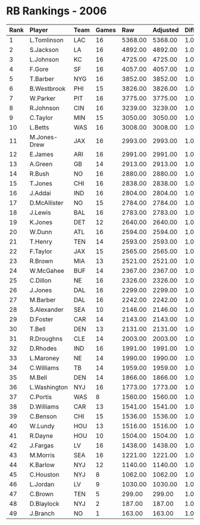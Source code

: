 # RB Rankings - 2006

| Rank | Player       | Team | Games | Raw     | Adjusted | Difficulty | Avg/Game | Typical | Consistency | Trend    |
| :----| :------------| :----| :-----| :-------| :--------| :----------| :--------| :-------| :-----------| :--------|
| 1    | L.Tomlinson  | LAC  | 16    | 5368.00 | 5368.00  | 1.000      | 335.50   | 366.50  | 8/1/7       | +78.3%   |
| 2    | S.Jackson    | LA   | 16    | 4892.00 | 4892.00  | 1.000      | 305.75   | 310.50  | 8/3/5       | +68.8%   |
| 3    | L.Johnson    | KC   | 16    | 4725.00 | 4725.00  | 1.000      | 295.31   | 298.50  | 7/3/6       | +66.0%   |
| 4    | F.Gore       | SF   | 16    | 4057.00 | 4057.00  | 1.000      | 253.56   | 241.00  | 6/0/10      | +69.7%   |
| 5    | T.Barber     | NYG  | 16    | 3852.00 | 3852.00  | 1.000      | 240.75   | 227.50  | 5/3/8       | +64.2%   |
| 6    | B.Westbrook  | PHI  | 15    | 3826.00 | 3826.00  | 1.000      | 255.07   | 271.50  | 7/2/6       | +75.9%   |
| 7    | W.Parker     | PIT  | 16    | 3775.00 | 3775.00  | 1.000      | 235.94   | 253.50  | 7/3/6       | +119.4%  |
| 8    | R.Johnson    | CIN  | 16    | 3239.00 | 3239.00  | 1.000      | 202.44   | 200.50  | 5/6/5       | +71.5%   |
| 9    | C.Taylor     | MIN  | 15    | 3050.00 | 3050.00  | 1.000      | 203.33   | 206.50  | 8/0/7       | +122.1%  |
| 10   | L.Betts      | WAS  | 16    | 3008.00 | 3008.00  | 1.000      | 188.00   | 200.50  | 9/1/6       | +175.5%  |
| 11   | M.Jones-Drew | JAX  | 16    | 2993.00 | 2993.00  | 1.000      | 187.06   | 197.50  | 9/2/5       | +127.8%  |
| 12   | E.James      | ARI  | 16    | 2991.00 | 2991.00  | 1.000      | 186.94   | 203.50  | 8/3/5       | +56.7%   |
| 13   | A.Green      | GB   | 14    | 2913.00 | 2913.00  | 1.000      | 208.07   | 208.00  | 4/5/5       | +50.5%   |
| 14   | R.Bush       | NO   | 16    | 2880.00 | 2880.00  | 1.000      | 180.00   | 166.50  | 9/0/7       | +143.3%  |
| 15   | T.Jones      | CHI  | 16    | 2838.00 | 2838.00  | 1.000      | 177.38   | 177.00  | 7/2/7       | +99.1%   |
| 16   | J.Addai      | IND  | 16    | 2804.00 | 2804.00  | 1.000      | 175.25   | 170.00  | 9/0/7       | +128.0%  |
| 17   | D.McAllister | NO   | 15    | 2784.00 | 2784.00  | 1.000      | 185.60   | 190.50  | 6/2/7       | +62.1%   |
| 18   | J.Lewis      | BAL  | 16    | 2783.00 | 2783.00  | 1.000      | 173.94   | 180.00  | 8/2/6       | +89.3%   |
| 19   | K.Jones      | DET  | 12    | 2640.00 | 2640.00  | 1.000      | 220.00   | 230.00  | 5/2/5       | INACTIVE |
| 20   | W.Dunn       | ATL  | 16    | 2594.00 | 2594.00  | 1.000      | 162.12   | 166.50  | 8/1/7       | +65.0%   |
| 21   | T.Henry      | TEN  | 14    | 2593.00 | 2593.00  | 1.000      | 185.21   | 181.00  | 6/2/6       | +96.0%   |
| 22   | F.Taylor     | JAX  | 15    | 2565.00 | 2565.00  | 1.000      | 171.00   | 171.00  | 7/1/7       | +100.2%  |
| 23   | R.Brown      | MIA  | 13    | 2521.00 | 2521.00  | 1.000      | 193.92   | 206.50  | 5/4/4       | +53.8%   |
| 24   | W.McGahee    | BUF  | 14    | 2367.00 | 2367.00  | 1.000      | 169.07   | 181.00  | 7/1/6       | +83.5%   |
| 25   | C.Dillon     | NE   | 16    | 2326.00 | 2326.00  | 1.000      | 145.38   | 150.00  | 7/1/8       | +111.8%  |
| 26   | J.Jones      | DAL  | 16    | 2299.00 | 2299.00  | 1.000      | 143.69   | 150.00  | 8/1/7       | +137.1%  |
| 27   | M.Barber     | DAL  | 16    | 2242.00 | 2242.00  | 1.000      | 140.12   | 150.50  | 6/4/6       | +126.8%  |
| 28   | S.Alexander  | SEA  | 10    | 2146.00 | 2146.00  | 1.000      | 214.60   | 206.00  | 5/0/5       | +80.9%   |
| 29   | D.Foster     | CAR  | 14    | 2143.00 | 2143.00  | 1.000      | 153.07   | 153.00  | 6/1/7       | +87.3%   |
| 30   | T.Bell       | DEN  | 13    | 2131.00 | 2131.00  | 1.000      | 163.92   | 164.50  | 7/1/5       | +107.5%  |
| 31   | R.Droughns   | CLE  | 14    | 2003.00 | 2003.00  | 1.000      | 143.07   | 120.50  | 5/0/9       | +144.8%  |
| 32   | D.Rhodes     | IND  | 16    | 1991.00 | 1991.00  | 1.000      | 124.44   | 123.00  | 7/1/8       | +130.7%  |
| 33   | L.Maroney    | NE   | 14    | 1990.00 | 1990.00  | 1.000      | 142.14   | 133.00  | 6/1/7       | +128.4%  |
| 34   | C.Williams   | TB   | 14    | 1959.00 | 1959.00  | 1.000      | 139.93   | 137.00  | 9/0/5       | +81.5%   |
| 35   | M.Bell       | DEN  | 14    | 1866.00 | 1866.00  | 1.000      | 133.29   | 127.50  | 7/0/7       | +298.9%  |
| 36   | L.Washington | NYJ  | 16    | 1773.00 | 1773.00  | 1.000      | 110.81   | 128.50  | 10/0/6      | +250.0%  |
| 37   | C.Portis     | WAS  | 8     | 1560.00 | 1560.00  | 1.000      | 195.00   | 210.00  | 4/1/3       | INACTIVE |
| 38   | D.Williams   | CAR  | 13    | 1541.00 | 1541.00  | 1.000      | 118.54   | 98.00   | 6/0/7       | +437.3%  |
| 39   | C.Benson     | CHI  | 15    | 1536.00 | 1536.00  | 1.000      | 102.40   | 97.50   | 7/0/8       | +160.7%  |
| 40   | W.Lundy      | HOU  | 13    | 1516.00 | 1516.00  | 1.000      | 116.62   | 105.50  | 6/0/7       | +349.0%  |
| 41   | R.Dayne      | HOU  | 10    | 1504.00 | 1504.00  | 1.000      | 150.40   | 138.50  | 5/0/5       | +264.2%  |
| 42   | J.Fargas     | LV   | 16    | 1438.00 | 1438.00  | 1.000      | 89.88    | 92.50   | 6/2/8       | +182.4%  |
| 43   | M.Morris     | SEA  | 16    | 1221.00 | 1221.00  | 1.000      | 76.31    | 72.50   | 9/1/6       | +360.1%  |
| 44   | K.Barlow     | NYJ  | 12    | 1140.00 | 1140.00  | 1.000      | 95.00    | 91.00   | 4/1/7       | +187.8%  |
| 45   | C.Houston    | NYJ  | 8     | 1062.00 | 1062.00  | 1.000      | 132.75   | 134.00  | 6/0/2       | +113.3%  |
| 46   | L.Jordan     | LV   | 9     | 1030.00 | 1030.00  | 1.000      | 114.44   | 95.50   | 3/1/5       | INACTIVE |
| 47   | C.Brown      | TEN  | 5     | 299.00  | 299.00   | 1.000      | 59.80    | 52.00   | 2/0/3       | INACTIVE |
| 48   | D.Blaylock   | NYJ  | 2     | 187.00  | 187.00   | 1.000      | 93.50    | 93.50   | 1/0/1       | INACTIVE |
| 49   | J.Branch     | NO   | 1     | 163.00  | 163.00   | 1.000      | 163.00   | 163.00  | 0/1/0       | N/A      |

